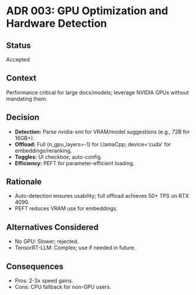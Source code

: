 # ADR 003: GPU Optimization and Hardware Detection

## Status

Accepted

## Context

Performance critical for large docs/models; leverage NVIDIA GPUs without mandating them.

## Decision

- **Detection:** Parse nvidia-smi for VRAM/model suggestions (e.g., 72B for 16GB+).
- **Offload:** Full (n_gpu_layers=-1) for LlamaCpp; device='cuda' for embeddings/reranking.
- **Toggles:** UI checkbox; auto-config.
- **Efficiency:** PEFT for parameter-efficient loading.

## Rationale

- Auto-detection ensures usability; full offload achieves 50+ TPS on RTX 4090.
- PEFT reduces VRAM use for embeddings.

## Alternatives Considered

- No GPU: Slower; rejected.
- TensorRT-LLM: Complex; use if needed in future.

## Consequences

- Pros: 2-3x speed gains.
- Cons: CPU fallback for non-GPU users.
